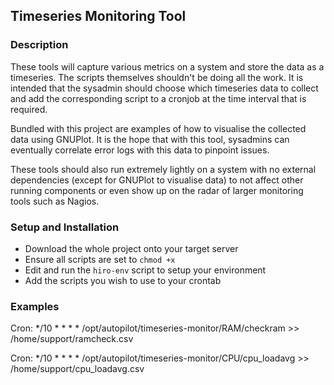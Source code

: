 ## Timeseries Monitoring Tool


### Description

These tools will capture various metrics on a system and store the data as a timeseries. The scripts themselves shouldn't be doing all the work. It is intended that the sysadmin should choose which timeseries data to collect and add the corresponding script to a cronjob at the time interval that is required.

Bundled with this project are examples of how to visualise the collected data using GNUPlot. It is the hope that with this tool, sysadmins can eventually correlate error logs with this data to pinpoint issues.

These tools should also run extremely lightly on a system with no external dependencies (except for GNUPlot to visualise data) to not affect other running components or even show up on the radar of larger monitoring tools such as Nagios.


### Setup and Installation

* Download the whole project onto your target server
* Ensure all scripts are set to `chmod +x`
* Edit and run the `hiro-env` script to setup your environment
* Add the scripts you wish to use to your crontab


### Examples

Cron: */10 * * * * /opt/autopilot/timeseries-monitor/RAM/checkram >> /home/support/ramcheck.csv

Cron: */10 * * * * /opt/autopilot/timeseries-monitor/CPU/cpu_loadavg >> /home/support/cpu_loadavg.csv
